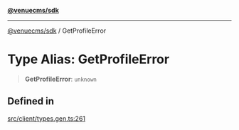 [**@venuecms/sdk**](../README.md)

***

[@venuecms/sdk](../README.md) / GetProfileError

# Type Alias: GetProfileError

> **GetProfileError**: `unknown`

## Defined in

[src/client/types.gen.ts:261](https://github.com/venuecms/sdk/blob/7823693df03580df710c62ba3b43e869f9979148/src/client/types.gen.ts#L261)
